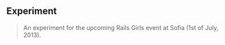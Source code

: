 Experiment
----------

> An experiment for the upcoming Rails Girls event at Sofia (1st of July, 2013).
